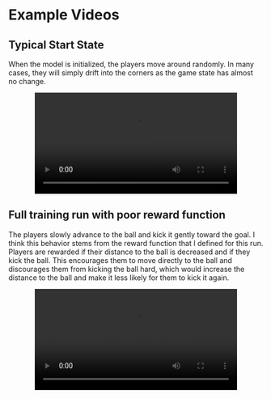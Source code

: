 # Example Videos

## Typical Start State

When the model is initialized, the players move around randomly. In many cases, they will simply drift into the corners as the game state has almost no change. 

<div style="text-align: center;">
    <video width="400" controls>
        <source src="./1_typical_initial_state.mp4" type="video/mp4">
    </video>
</div>

## Full training run with poor reward function

The players slowly advance to the ball and kick it gently toward the goal. I think this behavior stems from the reward function that I defined for this run. Players are rewarded if their distance to the ball is decreased and if they kick the ball. This encourages them to move directly to the ball and discourages them from kicking the ball hard, which would increase the distance to the ball and make it less likely for them to kick it again. 

<div style="text-align: center;">
    <video width="400" controls>
        <source src="./2025-07-29_charge.mp4" type="video/mp4">
    </video>
</div>